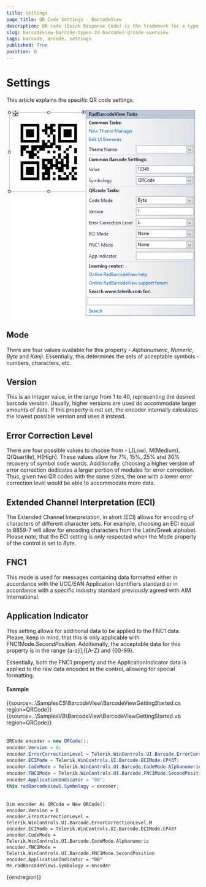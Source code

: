 ```yaml
---
title: Settings
page_title: QR Code Settings - BarcodeView
description: QR code (Quick Response Code) is the trademark for a type of matrix barcode.
slug: barcodeview-barcode-types-2d-barcodes-qrcode-overview 
tags: barcode, qrcode, settings
published: True
position: 0 
---
```


# Settings

This article explains the specific QR code settings.

![winforms/barcode-2d-barcodes-qrcode-settings 001](images/barcode-2d-barcodes-qrcode-settings001.png)

## Mode

There are four values available for this property - *Alphanumeric*, *Numeric*, *Byte* and *Kanji*. Essentially, this determines the sets of acceptable symbols - numbers, characters, etc.

## Version

This is an integer value, in the range from 1 to 40, representing the desired barcode version. Usually, higher versions are used do accommodate larger amounts of data. If this property is not set, the encoder internally calculates the lowest possible version and uses it instead.

## Error Correction Level

There are four possible values to choose from - L(Low), M(Medium), Q(Quartile), H(High). These values allow for 7%, 15%, 25% and 30% recovery of symbol code words. Additionally, choosing a higher version of error correction dedicates a larger portion of modules for error correction. Thus, given two QR codes with the same sizes, the one with a lower error correction level would be able to accommodate more data.

## Extended Channel Interpretation (ECI)

The Extended Channel Interpretation, in short (ECI) allows for encoding of characters of different character sets. For example, choosing an ECI equal to 8859-7 will allow for encoding characters from the Latin/Greek alphabet. Please note, that the ECI setting is only respected when the Mode property of the control is set to *Byte*.

## FNC1

This mode is used for messages containing data formatted either in accordance with the UCC/EAN Application Identifiers standard or in accordance with a specific industry standard previously agreed with AIM International.

## Application Indicator

This setting allows for additional data to be applied to the FNC1 data. Please, keep in mind, that this is only applicable with FNC1Mode.*SecondPosition*. Additionally, the acceptable data for this property is in the range {a-z}],{[A-Z} and {00-99}.

Essentially, both the FNC1 property and the ApplicationIndicator data is applied to the raw data encoded in the control, allowing for special formatting.

#### Example

{{source=..\SamplesCS\BarcodeView\BarcodeViewGettingStarted.cs region=QRCode}} 
{{source=..\SamplesVB\BarcodeView\BarcodeViewGettingStarted.vb region=QRCode}}

````C#

QRCode encoder = new QRCode();
encoder.Version = 0;
encoder.ErrorCorrectionLevel = Telerik.WinControls.UI.Barcode.ErrorCorrectionLevel.M;
encoder.ECIMode = Telerik.WinControls.UI.Barcode.ECIMode.CP437;
encoder.CodeMode = Telerik.WinControls.UI.Barcode.CodeMode.Alphanumeric;
encoder.FNC1Mode = Telerik.WinControls.UI.Barcode.FNC1Mode.SecondPosition;
encoder.ApplicationIndicator = "00";
this.radBarcodeView1.Symbology = encoder;         

````
````VB.NET

Dim encoder As QRCode = New QRCode()
encoder.Version = 0
encoder.ErrorCorrectionLevel = Telerik.WinControls.UI.Barcode.ErrorCorrectionLevel.M
encoder.ECIMode = Telerik.WinControls.UI.Barcode.ECIMode.CP437
encoder.CodeMode = Telerik.WinControls.UI.Barcode.CodeMode.Alphanumeric
encoder.FNC1Mode = Telerik.WinControls.UI.Barcode.FNC1Mode.SecondPosition
encoder.ApplicationIndicator = "00"
Me.radBarcodeView1.Symbology = encoder

```` 
{{endregion}}







 
